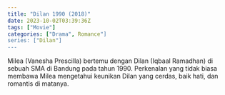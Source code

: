 ```yaml
---
title: "Dilan 1990 (2018)"
date: 2023-10-02T03:39:36Z
tags: ["Movie"]
categories: ["Drama", Romance"]
series: ["Dilan"]
---
```


Milea (Vanesha Prescilla) bertemu dengan Dilan (Iqbaal Ramadhan) di sebuah SMA di Bandung pada tahun 1990. Perkenalan yang tidak biasa membawa Milea mengetahui keunikan Dilan yang cerdas, baik hati, dan romantis di matanya.

<mux-player stream-type="on-demand"
  src="https://kp3d-my.sharepoint.com/personal/ryoo_kp3d_onmicrosoft_com/_layouts/15/download.aspx?share=EXjX8vD1PB1JhN6Xt6kHhjYBVjHe1PYA4Idb47VKhXjo_w" metadata-video-title="Dilan 1990 (2018)" prefer-playback="mse" controls>
  </mux-player>
  
  
  <script src="https://cdn.jsdelivr.net/npm/@mux/mux-player"></script>
  
 <script id="ImOeb3oQwlzYUvNsgyI4TR1ZsvJDCJM4cFixDqKYJsI" type="application/ld+json">
 {
  "@context": "https://schema.org/",
  "@type": "VideoObject",
  "name": "Dilan 1990 (2018)",
  "contentUrl": "https://stream.mux.com/v021u2xNc15pBFE5J5N1IEq7qe00xucNt01Xc8GJAA31kU.m3u8",
  "thumbnailUrl": "https://www.themoviedb.org/t/p/original/mohLTN4OpoGNN3iyjXbiSZ2EbHD.jpg?width=314&fit_mode=preserve&time=25",
  "uploadDate": "2023-10-02T03:19:10Z",
}

</script>